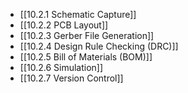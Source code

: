 

- [[10.2.1 Schematic Capture]]
- [[10.2.2 PCB Layout]]
- [[10.2.3 Gerber File Generation]]
- [[10.2.4 Design Rule Checking (DRC)]]
- [[10.2.5 Bill of Materials (BOM)]]
- [[10.2.6 Simulation]]
- [[10.2.7 Version Control]]